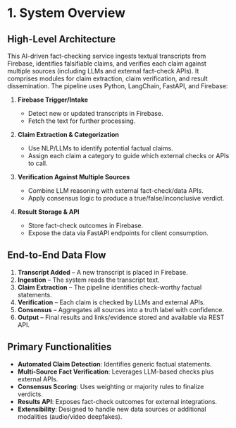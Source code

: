 # 1. System Overview

## High-Level Architecture
This AI-driven fact-checking service ingests textual transcripts from Firebase, identifies falsifiable claims, and verifies each claim against multiple sources (including LLMs and external fact-check APIs). It comprises modules for claim extraction, claim verification, and result dissemination. The pipeline uses Python, LangChain, FastAPI, and Firebase:

1. **Firebase Trigger/Intake**  
   - Detect new or updated transcripts in Firebase.
   - Fetch the text for further processing.

2. **Claim Extraction & Categorization**  
   - Use NLP/LLMs to identify potential factual claims.
   - Assign each claim a category to guide which external checks or APIs to call.

3. **Verification Against Multiple Sources**  
   - Combine LLM reasoning with external fact-check/data APIs.
   - Apply consensus logic to produce a true/false/inconclusive verdict.

4. **Result Storage & API**  
   - Store fact-check outcomes in Firebase.
   - Expose the data via FastAPI endpoints for client consumption.

## End-to-End Data Flow
1. **Transcript Added** – A new transcript is placed in Firebase.
2. **Ingestion** – The system reads the transcript text.
3. **Claim Extraction** – The pipeline identifies check-worthy factual statements.
4. **Verification** – Each claim is checked by LLMs and external APIs.
5. **Consensus** – Aggregates all sources into a truth label with confidence.
6. **Output** – Final results and links/evidence stored and available via REST API.

## Primary Functionalities
- **Automated Claim Detection**: Identifies generic factual statements.
- **Multi-Source Fact Verification**: Leverages LLM-based checks plus external APIs.
- **Consensus Scoring**: Uses weighting or majority rules to finalize verdicts.
- **Results API**: Exposes fact-check outcomes for external integrations.
- **Extensibility**: Designed to handle new data sources or additional modalities (audio/video deepfakes).